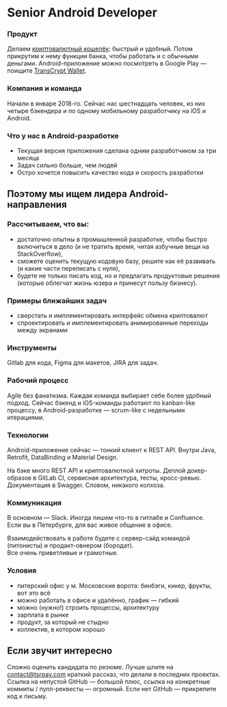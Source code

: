 # Senior Android Developer

### Продукт
Делаем [криптовалютный кошелёк](https://tsrpay.com/): быстрый и удобный. Потом прикрутим к нему функции банка, чтобы работать и с обычными деньгами. Android-приложение можно посмотреть в Google Play — поищите [TransCrypt Wallet](https://play.google.com/store/apps/details?id=com.transcrypt.armadillo&hl=en).

### Компания и команда
Начали в январе 2018-го. Сейчас нас шестнадцать человек, из них четыре бэкендера и по одному мобильному разработчику на iOS и Android.

### Что у нас в Android-разработке
- Текущая версия приложения сделана одним разработчиком за три месяца
- Задач сильно больше, чем людей
- Остро хочется повысить качество кода и скорость разработки

## Поэтому мы ищем лидера Android-направления

### Рассчитываем, что вы:
- достаточно опытны в промышленной разработке, чтобы быстро включиться в дело (и не тратить время, читая азбучные вещи на StackOverflow), 
- сможете оценить текущую кодовую базу, решите как её развивать (и какие части переписать с нуля),
- будете не только писать код, но и предлагать продуктовые решения (которые облегчат жизнь юзера и принесут пользу бизнесу).

### Примеры ближайших задач
- сверстать и имплементировать интерфейс обмена криптовалют
- спроектировать и имплементировать анимированные переходы между экранами

### Инструменты
Gitlab для кода, Figma для макетов, JIRA для задач.

### Рабочий процесс
Agile без фанатизма. Каждая команда выбирает себе более удобный подход. Сейчас бэкенд и iOS-команды работают по kanban-like процессу, в Android-разработке — scrum-like с недельными итерациями.

### Технологии
Android-приложение сейчас — тонкий клиент к REST API. Внутри Java, Retrofit, DataBinding и Material Design. 

На бэке много REST API и криптовалютной хитроты. Деплой докер-образов в GitLab CI, сервисная архитектура, тесты, кросс-ревью. Документация в Swagger. Словом, никакого колхоза.

### Коммуникация
В основном — Slack. Иногда пишем что-то в гитлабе и Confluence.  
Если вы в Петербурге, для вас живое общение в офисе.

Взаимодействовать в работе будете с сервер-сайд командой (питонисты) и продакт-овнером (бородат).  
Все очень приветливые и грамотные.

### Условия
- питерский офис у м. Московские ворота: бинбэги, кикер, фрукты, вот это всё
- можно работать в офисе и удалённо, график — гибкий
- можно (нужно!) строить процессы, архитектуру
- зарплата в рынке
- продукт, за который не стыдно
- коллектив, в котором хорошо

## Если звучит интересно
Сложно оценить кандидата по резюме. Лучше шлите на contact@tsrpay.com краткий рассказ, что делали в последних проектах. Ссылка на непустой GitHub — большой плюс, ссылка на конкретные коммиты / пулл-реквесты — огромный. Если нет GitHub — прикрепите код к письму.
